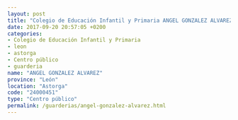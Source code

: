 ```yaml
---
layout: post
title: "Colegio de Educación Infantil y Primaria ANGEL GONZALEZ ALVAREZ"
date: 2017-09-20 20:57:05 +0200
categories:
- Colegio de Educación Infantil y Primaria
- leon
- astorga
- Centro público
- guarderia
name: "ANGEL GONZALEZ ALVAREZ"
province: "León"
location: "Astorga"
code: "24000451"
type: "Centro público"
permalink: /guarderias/angel-gonzalez-alvarez.html
---
```

